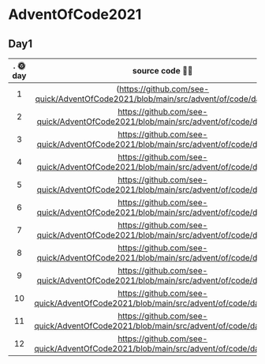 # AdventOfCode2021

## Day1

|.         🌞day	          |  source code 🧑‍💻 	|   
|:-----------------------:	|:--------------:	|
|    1   	|  (https://github.com/see-quick/AdventOfCode2021/blob/main/src/advent/of/code/day1.java) |
|   2  	| https://github.com/see-quick/AdventOfCode2021/blob/main/src/advent/of/code/day2.java |
|    3   	|  https://github.com/see-quick/AdventOfCode2021/blob/main/src/advent/of/code/day3.java |
|    4   	|  https://github.com/see-quick/AdventOfCode2021/blob/main/src/advent/of/code/day4.java |
|    5   	|  https://github.com/see-quick/AdventOfCode2021/blob/main/src/advent/of/code/day5.java |
|    6   	|  https://github.com/see-quick/AdventOfCode2021/blob/main/src/advent/of/code/day6.java |
|    7   	|  https://github.com/see-quick/AdventOfCode2021/blob/main/src/advent/of/code/day7.java |
|    8   	|  https://github.com/see-quick/AdventOfCode2021/blob/main/src/advent/of/code/day8.java |
|    9   	|  https://github.com/see-quick/AdventOfCode2021/blob/main/src/advent/of/code/day9.java |
|    10   	|  https://github.com/see-quick/AdventOfCode2021/blob/main/src/advent/of/code/day10.java |
|    11   	|  https://github.com/see-quick/AdventOfCode2021/blob/main/src/advent/of/code/day11.java |
|    12   	|  https://github.com/see-quick/AdventOfCode2021/blob/main/src/advent/of/code/day12.java |
